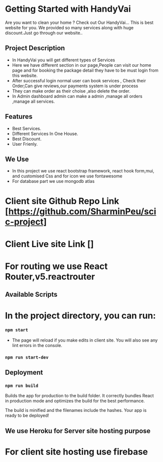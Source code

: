 # Getting Started with HandyVai
Are you want to clean your home ? Check out Our HandyVai... This is best website for you. We provided so many services along with huge discount.Just go through our website..



## Project Description
* In HandyVai you will get different types of Services
* Here we have different section in our page,People can visit our home page and for booking the package detail they have to be must login from this website.
* After successful login normal user can  book services , Check their Order,Can give reviews,our payments system is under process
* They can make order as their choise ,also delete the order.
* In Admin dashboard admin can make a admin ,manage all orders ,manage all services.



## Features

- Best Services.
- Different Services In One House.
- Best Discount.
- User Frienly.

## We Use 

* In this project we use react bootstrap framework, react hook form,mui, and customised Css and for icon we use fontawesome
* For database part we use mongodb atlas

# Client site Github Repo Link [https://github.com/SharminPeu/scic-project]
# Client Live site Link []


# For routing we use React Router,v5.reactrouter

## Available Scripts

# In the project directory, you can run:

### `npm start`
* The page will reload if you make edits in client site.
You will also see any lint errors in the console.
### `npm run start-dev`

## Deployment

### ` npm run build `
Builds the app for production to the build folder.
It correctly bundles React in production mode and optimizes the build for the best performance.

The build is minified and the filenames include the hashes.
Your app is ready to be deployed!
 ## We use Heroku for Server site hosting purpose
 # For client site hosting use firebase 

